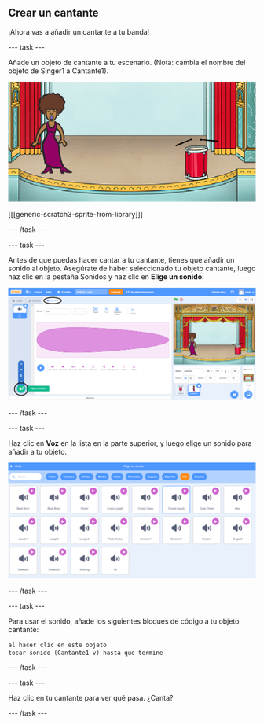 ## Crear un cantante

¡Ahora vas a añadir un cantante a tu banda!

--- task ---

Añade un objeto de cantante a tu escenario. (Nota: cambia el nombre del objeto de Singer1 a Cantante1).

![captura de pantalla](images/band-singer-mic.png)

[[[generic-scratch3-sprite-from-library]]]

--- /task ---

--- task ---

Antes de que puedas hacer cantar a tu cantante, tienes que añadir un sonido al objeto. Asegúrate de haber seleccionado tu objeto cantante, luego haz clic en la pestaña Sonidos y haz clic en **Elige un sonido**:

![captura de pantalla](images/band-import-sound-annotated.png)

--- /task ---

--- task ---

Haz clic en **Voz** en la lista en la parte superior, y luego elige un sonido para añadir a tu objeto.

![captura de pantalla](images/band-choose-sound.png)

--- /task ---

--- task ---

Para usar el sonido, añade los siguientes bloques de código a tu objeto cantante:

```blocks3
al hacer clic en este objeto
tocar sonido (Cantante1 v) hasta que termine
```

--- /task ---

--- task ---

Haz clic en tu cantante para ver qué pasa. ¿Canta?

--- /task ---
